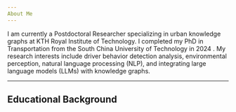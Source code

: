 ```yaml
---
About Me
---
```

I am currently a Postdoctoral Researcher specializing in urban knowledge graphs at KTH Royal Institute of Technology. I completed my PhD in Transportation from the South China University of Technology in 2024 .  My research interests include driver behavior detection analysis, environmental perception, natural language processing (NLP), and integrating large language models (LLMs) with knowledge graphs.


---
Educational Background
---
